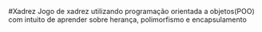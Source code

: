 #Xadrez 
Jogo de xadrez utilizando programação orientada a objetos(POO) com intuito de aprender sobre herança, polimorfismo e encapsulamento
